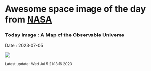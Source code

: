 
# Awesome space image of the day from [NASA](https://api.nasa.gov/)

### Today image : A Map of the Observable Universe
Date : 2023-07-05

![](https://apod.nasa.gov/apod/image/2307/MapObsUni_SDSS_960.jpg)

<small>Latest update : Wed Jul  5 21:13:16 2023</small>
        